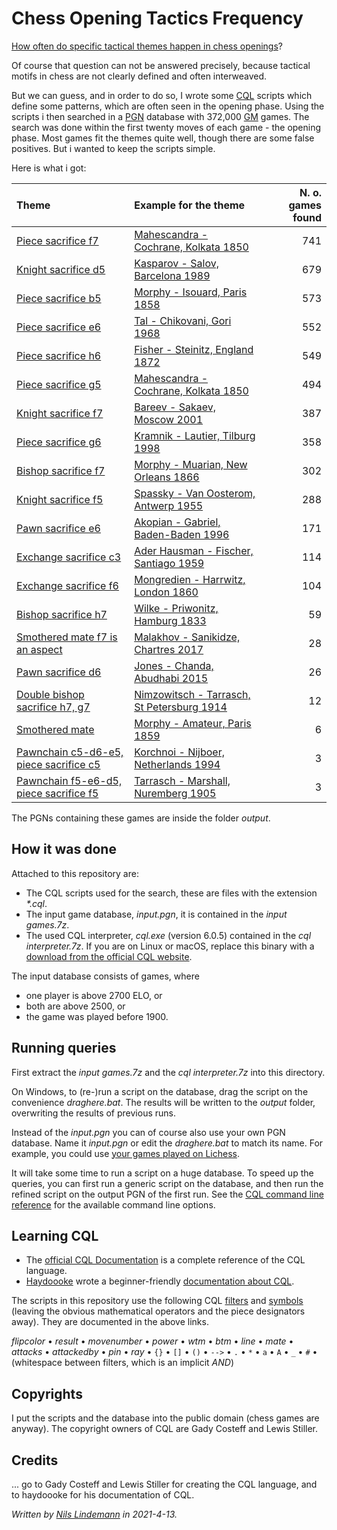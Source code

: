 # Chess Opening Tactics Frequency

[How often do specific tactical themes happen in chess openings](https://chess.stackexchange.com/questions/34683/most-common-tactic-motifs-in-the-opening-phase-of-chess)?

Of course that question can not be answered precisely, because tactical motifs in chess are not clearly defined and often interweaved.

But we can guess, and in order to do so, I wrote some [CQL](http://gadycosteff.com/cql/) scripts which define some patterns, which are often seen in the opening phase. Using the scripts i then searched in a [PGN](https://en.wikipedia.org/wiki/Portable_Game_Notation) database with 372,000 [GM](https://en.wikipedia.org/wiki/Grandmaster_(chess)) games. The search was done within the first twenty moves of each game - the opening phase. Most games fit the themes quite well, though there are some false positives. But i wanted to keep the scripts simple.

Here is what i got:

Theme|Example for the theme|N. o. games found
:---|:---|---:
[Piece sacrifice f7](https://github.com/nilslindemann/Chess_Opening_Tactics_Frequency/blob/master/piece%20sac%20f7.cql) | [Mahescandra - Cochrane, Kolkata 1850](https://lichess.org/dj70pPyz#37) | 741
[Knight sacrifice d5](https://github.com/nilslindemann/Chess_Opening_Tactics_Frequency/blob/master/knight%20sac%20d5.cql) | [Kasparov - Salov, Barcelona 1989](https://lichess.org/Op4VDhtF#22) | 679
[Piece sacrifice b5](https://github.com/nilslindemann/Chess_Opening_Tactics_Frequency/blob/master/piece%20sac%20b5.cql) | [Morphy - Isouard, Paris 1858](https://lichess.org/sayPmXB3#18) | 573
[Piece sacrifice e6](https://github.com/nilslindemann/Chess_Opening_Tactics_Frequency/blob/master/piecesac%20e6.cql) | [Tal - Chikovani, Gori 1968](https://lichess.org/78Qe3YyJ#36) | 552
[Piece sacrifice h6](https://github.com/nilslindemann/Chess_Opening_Tactics_Frequency/blob/master/piecesac%20h6.cql) | [Fisher - Steinitz, England 1872](https://lichess.org/TNWsLQEg/black#29) | 549
[Piece sacrifice g5](https://github.com/nilslindemann/Chess_Opening_Tactics_Frequency/blob/master/piece%20sac%20g5.cql) | [Mahescandra - Cochrane, Kolkata 1850](https://lichess.org/FijXBBEv/black#17) | 494
[Knight sacrifice f7](https://github.com/nilslindemann/Chess_Opening_Tactics_Frequency/blob/master/knight%20sac%20f7.cql) | [Bareev - Sakaev, Moscow 2001](https://lichess.org/5HRQvPuA#36) | 387
[Piece sacrifice g6](https://github.com/nilslindemann/Chess_Opening_Tactics_Frequency/blob/master/piecesac%20g6.cql) | [Kramnik - Lautier, Tilburg 1998](https://lichess.org/jye9gBoi#36) | 358
[Bishop sacrifice f7](https://github.com/nilslindemann/Chess_Opening_Tactics_Frequency/blob/master/bishop%20sac%20f7.cql) | [Morphy - Muarian, New Orleans 1866](https://lichess.org/BaqxSr7Y#12) | 302
[Knight sacrifice f5](https://github.com/nilslindemann/Chess_Opening_Tactics_Frequency/blob/master/knight%20sac%20f5.cql) | [Spassky - Van Oosterom, Antwerp 1955](https://lichess.org/K6w16ky4#32) | 288
[Pawn sacrifice e6](https://github.com/nilslindemann/Chess_Opening_Tactics_Frequency/blob/master/pawnsac%20e6.cql) | [Akopian - Gabriel, Baden-Baden 1996](https://lichess.org/FIkLhcnq#10) | 171
[Exchange sacrifice c3](https://github.com/nilslindemann/Chess_Opening_Tactics_Frequency/blob/master/exchange%20sac%20c3.cql) | [Ader Hausman - Fischer, Santiago 1959](https://lichess.org/ANM0U9CM/black#35) | 114
[Exchange sacrifice f6](https://github.com/nilslindemann/Chess_Opening_Tactics_Frequency/blob/master/exchange%20sac%20f6.cql) | [Mongredien - Harrwitz, London 1860](https://lichess.org/l9tHh8Ns/black#39) | 104
[Bishop sacrifice h7](https://github.com/nilslindemann/Chess_Opening_Tactics_Frequency/blob/master/bishop%20sac%20h7.cql) | [Wilke - Priwonitz, Hamburg 1833](https://lichess.org/RkHwTFp8/black#17) | 59
[Smothered mate f7 is an aspect](https://github.com/nilslindemann/Chess_Opening_Tactics_Frequency/blob/master/smothered%20mate%20f7%20is%20an%20aspect.cql) | [Malakhov - Sanikidze, Chartres 2017](https://lichess.org/KkFEs213#44) | 28
[Pawn sacrifice d6](https://github.com/nilslindemann/Chess_Opening_Tactics_Frequency/blob/master/pawnsac%20d6.cql) | [Jones - Chanda, Abudhabi 2015](https://lichess.org/fjst8n6z#32) | 26
[Double bishop sacrifice h7, g7](https://github.com/nilslindemann/Chess_Opening_Tactics_Frequency/blob/master/double%20bishop%20sac%20h7%2C%20g7.cql) | [Nimzowitsch - Tarrasch, St Petersburg 1914](https://lichess.org/EoNu3agm/black#37)| 12
[Smothered mate](https://github.com/nilslindemann/Chess_Opening_Tactics_Frequency/blob/master/smothered%20mate.cql) | [Morphy - Amateur, Paris 1859](https://lichess.org/5gL58B5R#38) | 6
[Pawnchain c5-d6-e5, piece sacrifice c5](https://github.com/nilslindemann/Chess_Opening_Tactics_Frequency/blob/master/pawnchain%20c5-d6-e5%2C%20piece%20sac%20c5.cql) | [Korchnoi - Nijboer, Netherlands 1994](https://lichess.org/gKjAjD7h#34) | 3
[Pawnchain f5-e6-d5, piece sacrifice f5](https://github.com/nilslindemann/Chess_Opening_Tactics_Frequency/blob/master/pawnchain%20f5-e6-d5%2C%20piece%20sac%20f5.cql) | [Tarrasch - Marshall, Nuremberg 1905](https://lichess.org/bFSy3CQQ#36) | 3

The PGNs containing these games are inside the folder *output*.

## How it was done

Attached to this repository are:

* The CQL scripts used for the search, these are files with the extension _*.cql_.
* The input game database, _input.pgn_, it is contained in the *input games.7z*.
* The used CQL interpreter, _cql.exe_ (version 6.0.5) contained in the *cql interpreter.7z*. If you are on Linux or macOS, replace this binary with a [download from the official CQL website](http://gadycosteff.com/cql/download.html).

The input database consists of games, where

* one player is above 2700 ELO, or
* both are above 2500, or
* the game was played before 1900.

## Running queries

First extract the _input games.7z_ and the _cql interpreter.7z_ into this directory.

On Windows, to (re-)run a script on the database, drag the script on the convenience _draghere.bat_. The results will be written to the _output_ folder, overwriting the results of previous runs.

Instead of the _input.pgn_ you can of course also use your own PGN database. Name it *input.pgn* or edit the _draghere.bat_ to match its name. For example, you could use [your games played on Lichess](https://lichess.org/api#operation/apiGamesUser).

It will take some time to run a script on a huge database. To speed up the queries, you can first run a generic script on the database, and then run the refined script on the output PGN of the first run. See the [CQL command line reference](http://gadycosteff.com/cql/options.html) for the available command line options.

## Learning CQL

* The [official CQL Documentation](http://gadycosteff.com/cql/) is a complete reference of the CQL language.
* [Haydoooke](https://github.com/haydoooke) wrote a beginner-friendly [documentation about CQL](https://haydoooke.github.io/Scidpp/cqltut.html).

The scripts in this repository use the following CQL [filters](http://gadycosteff.com/cql/filtertable.html) and [symbols](http://gadycosteff.com/cql/symbolindex.html) (leaving the obvious mathematical operators and the piece designators away). They are documented in the above links.

_flipcolor_ • _result_ • _movenumber_ • _power_ • _wtm_ • _btm_ • _line_ • _mate_ • _attacks_ • _attackedby_ • _pin_ • _ray_ • `{}` • `[]` • `()` • `-->` • `.` • `*` • `a` • `A` • `_` • `#` • (whitespace between filters, which is an implicit _AND_)

## Copyrights

I put the scripts and the database into the public domain (chess games are anyway). The copyright owners of CQL are Gady Costeff and Lewis Stiller.

## Credits

... go to Gady Costeff and Lewis Stiller for creating the CQL language, and to haydoooke for his documentation of CQL.

_Written by [Nils Lindemann](https://github.com/nilslindemann) in 2021-4-13._
